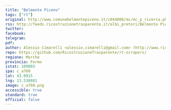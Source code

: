 ```yaml
---
title: "Belmonte Piceno"
tags: ["rt"]
original: http://www.comunebelmontepiceno.it/c044008/mc/mc_p_ricerca.php
rss: http://feeds.ricostruzionetrasparente.it/albi_pretori/Belmonte Piceno_feed.xml
twitter: 
facebook: 
telegram: 
pdf: 
author: Alessio Cimarelli <alessio.cimarelli@gmail.com> (http://www.ricostruzionetrasparente.it)
repo: https://github.com/RicostruzioneTrasparente/rt-scrapers/
regione: Marche
provincia: Fermo
istat: 109003
ipa: c_a760
lat: 43.0915
lng: 13.538881
image: c_a760.png
accessible: true
standard: true
official: false
---
```

